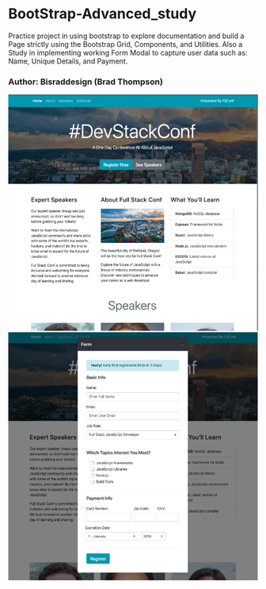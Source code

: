
# BootStrap-Advanced_study

Practice project in using bootstrap to explore documentation and build a Page strictly using the Bootstrap Grid, Components, and Utilities. Also a Study in implementing working Form Modal to capture user data such as: Name, Unique Details, and Payment. 

### Author: Bisraddesign (Brad Thompson)

![](img/example_page.png)
![](img/example_modal.png)


